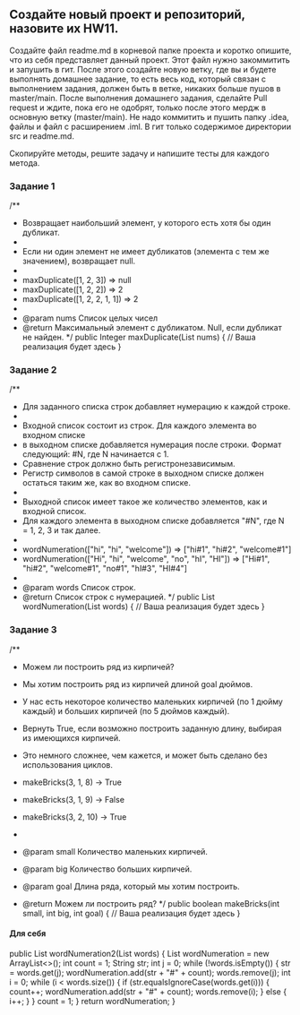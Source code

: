 ## Создайте новый проект и репозиторий, назовите их HW11.
Создайте файл readme.md в корневой папке проекта и коротко опишите, что из себя представляет данный проект. Этот файл нужно закоммитить и запушить в гит.
После этого создайте новую ветку, где вы и будете выполнять домашнее задание, то есть весь код, который связан с выполнением задания, должен быть в ветке, никаких больше пушов в master/main.
После выполнения домашнего задания, сделайте Pull request и ждите, пока его не одобрят, только после этого мердж в основную ветку (master/main).
Не надо коммитить и пушить папку .idea, файлы и файл с расширением .iml. В гит только содержимое директории src и readme.md.

Скопируйте методы, решите задачу и напишите тесты для каждого метода.

### Задание 1
/**
* Возвращает наибольший элемент, у которого есть хотя бы один дубликат.
*
* Если ни один элемент не имеет дубликатов (элемента с тем же значением), возвращает null.
*
* maxDuplicate([1, 2, 3]) => null
* maxDuplicate([1, 2, 2]) => 2
* maxDuplicate([1, 2, 2, 1, 1]) => 2
*
* @param nums Список целых чисел
* @return Максимальный элемент с дубликатом. Null, если дубликат не найден.
  */
  public Integer maxDuplicate(List<Integer> nums) {
  // Ваша реализация будет здесь
  }
### Задание 2
  /**
* Для заданного списка строк добавляет нумерацию к каждой строке.
*
* Входной список состоит из строк. Для каждого элемента во входном списке
* в выходном списке добавляется нумерация после строки. Формат следующий: #N, где N начинается с 1.
* Сравнение строк должно быть регистронезависимым.
* Регистр символов в самой строке в выходном списке должен остаться таким же, как во входном списке.
*
* Выходной список имеет такое же количество элементов, как и входной список.
* Для каждого элемента в выходном списке добавляется "#N", где N = 1, 2, 3 и так далее.
*
* wordNumeration(["hi", "hi", "welcome"]) => ["hi#1", "hi#2", "welcome#1"]
* wordNumeration(["Hi", "hi", "welcome", "no", "hI", "HI"]) => ["Hi#1", "hi#2", "welcome#1", "no#1", "hI#3", "HI#4"]
*
* @param words Список строк.
* @return Список строк с нумерацией.
  */
  public List<String> wordNumeration(List<String> words) {
  // Ваша реализация будет здесь
  } 
### Задание 3
  /**
* Можем ли построить ряд из кирпичей?


* Мы хотим построить ряд из кирпичей длиной goal дюймов.
* У нас есть некоторое количество маленьких кирпичей (по 1 дюйму каждый) и больших кирпичей (по 5 дюймов каждый).
* Вернуть True, если возможно построить заданную длину, выбирая из имеющихся кирпичей.
* Это немного сложнее, чем кажется, и может быть сделано без использования циклов.

* makeBricks(3, 1, 8) → True
* makeBricks(3, 1, 9) → False
* makeBricks(3, 2, 10) → True
*
* @param small Количество маленьких кирпичей.
* @param big Количество больших кирпичей.
* @param goal Длина ряда, который мы хотим построить.
* @return Можем ли построить ряд?
  */
  public boolean makeBricks(int small, int big, int goal) {
  // Ваша реализация будет здесь
  }
#### Для себя
  public List<String> wordNumeration2(List<String> words) {
  List<String> wordNumeration = new ArrayList<>();
  int count = 1;
  String str;
  int j = 0;
  while (!words.isEmpty()) {
  str = words.get(j);
  wordNumeration.add(str + "#" + count);
  words.remove(j);
  int i = 0;
  while (i < words.size()) {
  if (str.equalsIgnoreCase(words.get(i))) {
  count++;
  wordNumeration.add(str + "#" + count);
  words.remove(i);
  } else {
  i++;
  }
  }
  count = 1;
  }
  return wordNumeration;
  }

